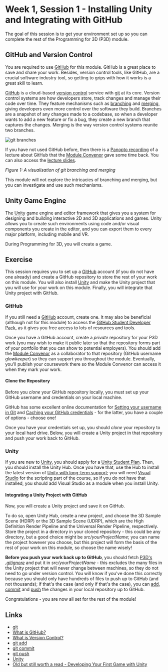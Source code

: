 # Week 1, Session 1 - Installing Unity and Integrating with GitHub

The goal of this session is to get your environment set up so you can complete the rest of the Programming for 3D (P3D) module.

## GitHub and Version Control

You are required to use [GitHub](https://github.com/) for this module. GitHub is a great place to save and share your work. Besides, version control tools, like GitHub, are a crucial software industry tool, so getting to grips with how it works is a great skill to learn.

[GitHub](https://github.com/) is a cloud-based [version control](https://www.atlassian.com/git/tutorials/what-is-version-control) service with [git](https://git-scm.com/) at its core. Version control systems are how developers store, track changes and manage their code over time. They feature mechanisms such as [branching](https://www.atlassian.com/git/tutorials/using-branches) and [merging](https://www.atlassian.com/git/tutorials/using-branches/git-merge), giving developers even more control over the software they build. Branches are a snapshot of any changes made to a codebase, so when a developer wants to add a new feature or fix a bug, they create a new branch that captures the changes. Merging is the way version control systems reunite two branches.

![git branches](./images/gitBranchingandMerging.png)

If you have not used GitHub before, then there is a [Panopto recording](https://sussex.cloud.panopto.eu/Panopto/Pages/Viewer.aspx?id=57307baa-f78e-42a8-8e5c-ac40012ddc4a) of a lecture about GitHub that the  [Module Convenor](https://github.com/glowkeeper/Programmingfor3D#maintainer) gave some time back. You can also access the [lecture slides](../githubPresentation.pdf).

_Figure 1: A visualisation of git branching and merging_

This module will not explore the intricacies of branching and merging, but you can investigate and use such mechanisms.

## Unity Game Engine

The [Unity](https://unity.com/) game engine and editor framework that gives you a system for designing and building interactive 2D and 3D applications and games. Unity allows you to create such environments using code and/or visual components you create in the editor, and you can export them to every major platform, including mobile and VR.

During Programming for 3D, you will create a game.

## Exercise

This session requires you to set up a [GitHub](https://github.com/) account (if you do not have one already) and create a GitHub repository to store the rest of your work on this module. You will also install [Unity](https://unity3d.com/unity/qa/lts-releases) and make the Unity project that you will use for your work on this module. Finally, you will integrate that Unity project with GitHub.

### GitHub

If you still need a [GitHub](https://github.com/) account, create one. It may also be beneficial (although not for this module) to access the [GitHub Student Developer Pack](https://education.github.com/pack), as it gives you free access to lots of resources and tools.

Once you have a GitHub account, create a _private_ repository for your P3D work (you may wish to make it public later so that the repository forms part of your portfolio that you can show to potential employers). You should add the [Module Convenor](https://github.com/glowkeeper/Programmingfor3D#maintainer) as a collaborator to that repository (GitHub username _glowkeeper_) so they can support you throughout the module. Eventually, you'll publish your coursework there so the Module Convenor can access it when they mark your work.

#### Clone the Repository

Before you _clone_ your GitHub repository locally, you must set up your GitHub username and credentials on your local machine.

GitHub has some excellent online documentation for [Setting your username in Git](https://docs.github.com/en/get-started/getting-started-with-git/setting-your-username-in-git) and [Caching your GitHub credentials](https://docs.github.com/en/get-started/getting-started-with-git/caching-your-github-credentials-in-git) - for the latter, you have a couple of options - choose one!

Once you have your credentials set up, you should _clone_ your repository to your local hard drive. Below, you will create a Unity project in that repository and push your work back to GitHub.

### Unity

If you are new to [Unity](https://unity.com/), you should apply for a [Unity Student Plan](https://unity.com/products/unity-student). Then, you should install the Unity Hub. Once you have that, use the Hub to install the latest version of [Unity with long-term support](https://unity3d.com/unity/qa/lts-releases); you will need [Visual Studio](https://visualstudio.microsoft.com/) for the scripting part of the course, so if you do not have that installed, you should add Visual Studio as a module when you install Unity.

#### Integrating a Unity Project with GitHub

Now, you will create a Unity project and save it on GitHub.

To do so, open Unity Hub, create a new project, and choose the 3D Sample Scene (HDRP) or the 3D Sample Scene (UDRP), which are the High Definition Render Pipeline and the Universal Render Pipeline, respectively. Store the project in a directory in your cloned repository - this could be any directory, but a good choice might be _src/yourProjectName_; you can name the project however you choose, but this project will form the basis of the rest of your work on this module, so choose the name wisely!

**Before you push your work back up to GitHub**, you should fetch [P3D's _.gitignore_](https://github.com/glowkeeper/P3D/blob/main/src/unity/.gitignore) and put it in _src/yourProjectName_ - this excludes the many files in the Unity project that will never change between machines, so they do not need to go under version control. You will know if you've done this correctly because you should only have hundreds of files to push up to GitHub (and not thousands); if that's the case (and only if that's the case), you can [add](https://github.com/git-guides/git-add), [commit](https://github.com/git-guides/git-commit) and [push](https://github.com/git-guides/git-push) the changes in your local repository up to GitHub.

Congratulations - you are now all set for the rest of the module!

## Links

- [git](https://git-scm.com/)
- [What is GitHub?](https://kinsta.com/knowledgebase/what-is-github/)
- [What is Version Control?](https://www.atlassian.com/git/tutorials/what-is-version-control)
- [git add](https://github.com/git-guides/git-add)
- [git commit](https://github.com/git-guides/git-commit)
- [git push](https://github.com/git-guides/git-push)
- [Unity](https://unity.com/)
- [Old but still worth a read - Developing Your First Game with Unity](https://learn.microsoft.com/en-us/archive/msdn-magazine/2014/august/unity-developing-your-first-game-with-unity-and-csharp)
